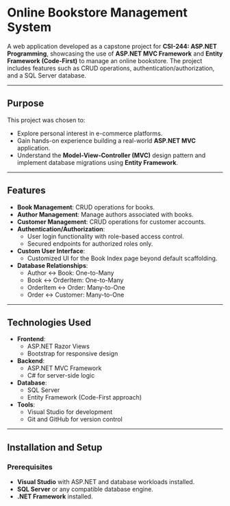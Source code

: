 # Online Bookstore Management System

A web application developed as a capstone project for **CSI-244: ASP.NET Programming**, showcasing the use of **ASP.NET MVC Framework** and **Entity Framework (Code-First)** to manage an online bookstore. The project includes features such as CRUD operations, authentication/authorization, and a SQL Server database.

---

## Purpose

This project was chosen to:
- Explore personal interest in e-commerce platforms.
- Gain hands-on experience building a real-world **ASP.NET MVC** application.
- Understand the **Model-View-Controller (MVC)** design pattern and implement database migrations using **Entity Framework**.

---

## Features

- **Book Management**: CRUD operations for books.
- **Author Management**: Manage authors associated with books.
- **Customer Management**: CRUD operations for customer accounts.
- **Authentication/Authorization**:
  - User login functionality with role-based access control.
  - Secured endpoints for authorized roles only.
- **Custom User Interface**:
  - Customized UI for the Book Index page beyond default scaffolding.
- **Database Relationships**:
  - Author ↔ Book: One-to-Many
  - Book ↔ OrderItem: One-to-Many
  - OrderItem ↔ Order: Many-to-One
  - Order ↔ Customer: Many-to-One

---

## Technologies Used

- **Frontend**:
  - ASP.NET Razor Views
  - Bootstrap for responsive design
- **Backend**:
  - ASP.NET MVC Framework
  - C# for server-side logic
- **Database**:
  - SQL Server
  - Entity Framework (Code-First approach)
- **Tools**:
  - Visual Studio for development
  - Git and GitHub for version control

---

## Installation and Setup

### Prerequisites
- **Visual Studio** with ASP.NET and database workloads installed.
- **SQL Server** or any compatible database engine.
- **.NET Framework** installed.



